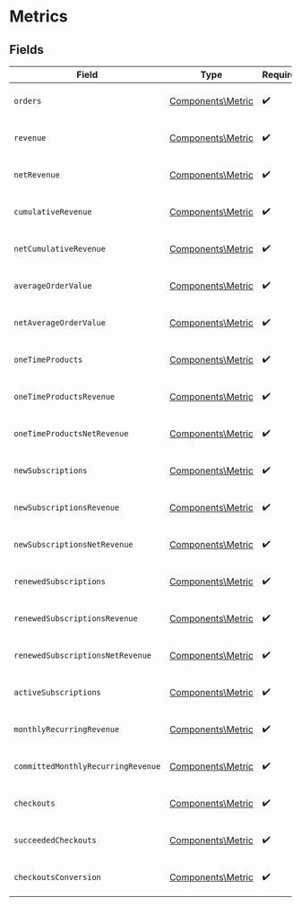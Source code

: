 # Metrics


## Fields

| Field                                                  | Type                                                   | Required                                               | Description                                            |
| ------------------------------------------------------ | ------------------------------------------------------ | ------------------------------------------------------ | ------------------------------------------------------ |
| `orders`                                               | [Components\Metric](../../Models/Components/Metric.md) | :heavy_check_mark:                                     | Information about a metric.                            |
| `revenue`                                              | [Components\Metric](../../Models/Components/Metric.md) | :heavy_check_mark:                                     | Information about a metric.                            |
| `netRevenue`                                           | [Components\Metric](../../Models/Components/Metric.md) | :heavy_check_mark:                                     | Information about a metric.                            |
| `cumulativeRevenue`                                    | [Components\Metric](../../Models/Components/Metric.md) | :heavy_check_mark:                                     | Information about a metric.                            |
| `netCumulativeRevenue`                                 | [Components\Metric](../../Models/Components/Metric.md) | :heavy_check_mark:                                     | Information about a metric.                            |
| `averageOrderValue`                                    | [Components\Metric](../../Models/Components/Metric.md) | :heavy_check_mark:                                     | Information about a metric.                            |
| `netAverageOrderValue`                                 | [Components\Metric](../../Models/Components/Metric.md) | :heavy_check_mark:                                     | Information about a metric.                            |
| `oneTimeProducts`                                      | [Components\Metric](../../Models/Components/Metric.md) | :heavy_check_mark:                                     | Information about a metric.                            |
| `oneTimeProductsRevenue`                               | [Components\Metric](../../Models/Components/Metric.md) | :heavy_check_mark:                                     | Information about a metric.                            |
| `oneTimeProductsNetRevenue`                            | [Components\Metric](../../Models/Components/Metric.md) | :heavy_check_mark:                                     | Information about a metric.                            |
| `newSubscriptions`                                     | [Components\Metric](../../Models/Components/Metric.md) | :heavy_check_mark:                                     | Information about a metric.                            |
| `newSubscriptionsRevenue`                              | [Components\Metric](../../Models/Components/Metric.md) | :heavy_check_mark:                                     | Information about a metric.                            |
| `newSubscriptionsNetRevenue`                           | [Components\Metric](../../Models/Components/Metric.md) | :heavy_check_mark:                                     | Information about a metric.                            |
| `renewedSubscriptions`                                 | [Components\Metric](../../Models/Components/Metric.md) | :heavy_check_mark:                                     | Information about a metric.                            |
| `renewedSubscriptionsRevenue`                          | [Components\Metric](../../Models/Components/Metric.md) | :heavy_check_mark:                                     | Information about a metric.                            |
| `renewedSubscriptionsNetRevenue`                       | [Components\Metric](../../Models/Components/Metric.md) | :heavy_check_mark:                                     | Information about a metric.                            |
| `activeSubscriptions`                                  | [Components\Metric](../../Models/Components/Metric.md) | :heavy_check_mark:                                     | Information about a metric.                            |
| `monthlyRecurringRevenue`                              | [Components\Metric](../../Models/Components/Metric.md) | :heavy_check_mark:                                     | Information about a metric.                            |
| `committedMonthlyRecurringRevenue`                     | [Components\Metric](../../Models/Components/Metric.md) | :heavy_check_mark:                                     | Information about a metric.                            |
| `checkouts`                                            | [Components\Metric](../../Models/Components/Metric.md) | :heavy_check_mark:                                     | Information about a metric.                            |
| `succeededCheckouts`                                   | [Components\Metric](../../Models/Components/Metric.md) | :heavy_check_mark:                                     | Information about a metric.                            |
| `checkoutsConversion`                                  | [Components\Metric](../../Models/Components/Metric.md) | :heavy_check_mark:                                     | Information about a metric.                            |